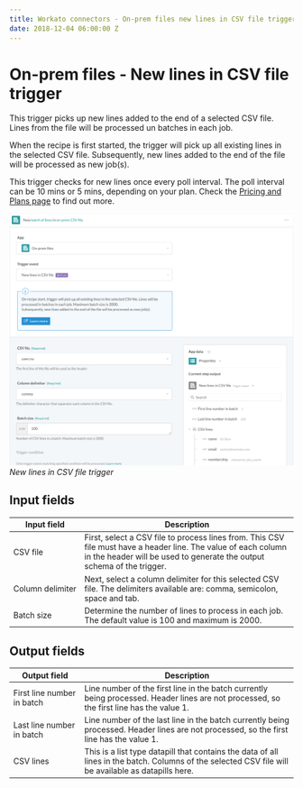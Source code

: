 ```yaml
---
title: Workato connectors - On-prem files new lines in CSV file trigger
date: 2018-12-04 06:00:00 Z
---
```


# On-prem files - New lines in CSV file trigger

This trigger picks up new lines added to the end of a selected CSV file. Lines from the file will be processed un batches in each job.

When the recipe is first started, the trigger will pick up all existing lines in the selected CSV file. Subsequently, new lines added to the end of the file will be processed as new job(s).

This trigger checks for new lines once every poll interval. The poll interval can be 10 mins or 5 mins, depending on your plan. Check the [Pricing and Plans page](https://www.workato.com/pricing?audience=general) to find out more.

![New lines in CSV file trigger](/assets/images/connectors/on-prem-files/new-lines-trigger.png)
*New lines in CSV file trigger*

## Input fields

<table class="unchanged rich-diff-level-one">
  <thead>
    <tr>
        <th width='25%'>Input field</th>
        <th>Description</th>
    </tr>
  </thead>
  <tbody>
    <tr>
      <td>CSV file</td>
      <td>
        First, select a CSV file to process lines from. This CSV file must have a header line. The value of each column in the header will be used to generate the output schema of the trigger.
      </td>
    </tr>
    <tr>
      <td>Column delimiter</td>
      <td>
        Next, select a column delimiter for this selected CSV file. The delimiters available are: comma, semicolon, space and tab.
      </td>
    </tr>
    <tr>
      <td>Batch size</td>
      <td>Determine the number of lines to process in each job. The default value is 100 and maximum is 2000.
      </td>
    </tr>
  </tbody>
</table>

## Output fields

<table class="unchanged rich-diff-level-one">
  <thead>
    <tr>
        <th width='25%'>Output field</th>
        <th>Description</th>
    </tr>
  </thead>
  <tbody>
    <tr>
      <td>First line number in batch</td>
      <td>Line number of the first line in the batch currently being processed. Header lines are not processed, so the first line has the value 1.</td>
    </tr>
    <tr>
      <td>Last line number in batch</td>
      <td>Line number of the last line in the batch currently being processed. Header lines are not processed, so the first line has the value 1.</td>
    </tr>
    <tr>
      <td>CSV lines</td>
      <td>This is a list type datapill that contains the data of all lines in the batch. Columns of the selected CSV file will be available as datapills here.</td>
    </tr>
  </tbody>
</table>
